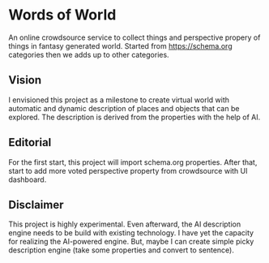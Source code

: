 # Words of World
An online crowdsource service to collect things and perspective propery of things in fantasy generated world.
Started from https://schema.org categories then we adds up to other categories.

## Vision
I envisioned this project as a milestone to create virtual world with automatic and dynamic description 
of places and objects that can be explored. The description is derived from the properties with the help
of AI.

## Editorial
For the first start, this project will import schema.org properties.
After that, start to add more voted perspective property from crowdsource with UI dashboard.

## Disclaimer
This project is highly experimental. Even afterward, the AI description engine needs 
to be build with existing technology. I have yet the capacity for realizing the AI-powered engine.
But, maybe I can create simple picky description engine (take some properties and convert to sentence).
